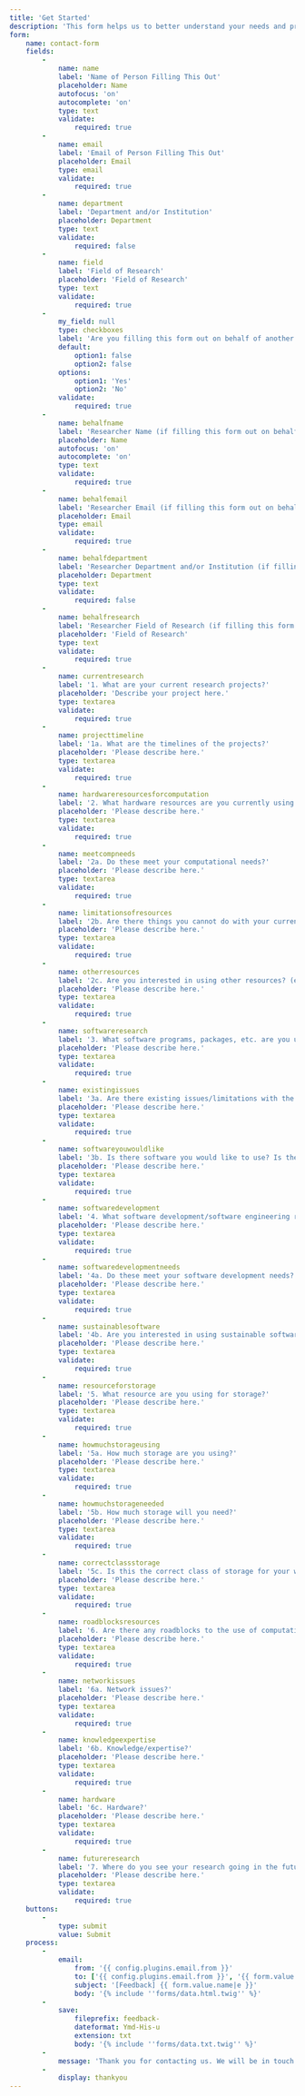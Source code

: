 ```yaml
---
title: 'Get Started'
description: 'This form helps us to better understand your needs and prepare us for your initial consultation. Please answer the following questions to the best of your ability, if you do not know the answer to a question it is fine to write "I do not know"'
form:
    name: contact-form
    fields:
        -
            name: name
            label: 'Name of Person Filling This Out'
            placeholder: Name
            autofocus: 'on'
            autocomplete: 'on'
            type: text
            validate:
                required: true
        -
            name: email
            label: 'Email of Person Filling This Out'
            placeholder: Email
            type: email
            validate:
                required: true
        -
            name: department
            label: 'Department and/or Institution'
            placeholder: Department
            type: text
            validate:
                required: false
        -
            name: field
            label: 'Field of Research'
            placeholder: 'Field of Research'
            type: text
            validate:
                required: true
        -
            my_field: null
            type: checkboxes
            label: 'Are you filling this form out on behalf of another researcher?'
            default:
                option1: false
                option2: false
            options:
                option1: 'Yes'
                option2: 'No'
            validate:
                required: true
        -
            name: behalfname
            label: 'Researcher Name (if filling this form out on behalf of another researcher)'
            placeholder: Name
            autofocus: 'on'
            autocomplete: 'on'
            type: text
            validate:
                required: true
        -
            name: behalfemail
            label: 'Researcher Email (if filling this form out on behalf of another researcher)'
            placeholder: Email
            type: email
            validate:
                required: true
        -
            name: behalfdepartment
            label: 'Researcher Department and/or Institution (if filling this form out on behalf of another researcher)'
            placeholder: Department
            type: text
            validate:
                required: false
        -
            name: behalfresearch
            label: 'Researcher Field of Research (if filling this form out on behalf of another researcher)'
            placeholder: 'Field of Research'
            type: text
            validate:
                required: true
        -
            name: currentresearch
            label: '1. What are your current research projects?'
            placeholder: 'Describe your project here.'
            type: textarea
            validate:
                required: true
        -
            name: projecttimeline
            label: '1a. What are the timelines of the projects?'
            placeholder: 'Please describe here.'
            type: textarea
            validate:
                required: true
        -
            name: hardwareresourcesforcomputation
            label: '2. What hardware resources are you currently using for computation?'
            placeholder: 'Please describe here.'
            type: textarea
            validate:
                required: true
        -
            name: meetcompneeds
            label: '2a. Do these meet your computational needs?'
            placeholder: 'Please describe here.'
            type: textarea
            validate:
                required: true
        -
            name: limitationsofresources
            label: '2b. Are there things you cannot do with your current resource that you would like to? (e.g., can you evaluate all the data you want to at the scale you want?)'
            placeholder: 'Please describe here.'
            type: textarea
            validate:
                required: true
        -
            name: otherresources
            label: '2c. Are you interested in using other resources? (e.g., our local cluster or national resources.)'
            placeholder: 'Please describe here.'
            type: textarea
            validate:
                required: true
        -
            name: softwareresearch
            label: '3. What software programs, packages, etc. are you using for your research?'
            placeholder: 'Please describe here.'
            type: textarea
            validate:
                required: true
        -
            name: existingissues
            label: '3a. Are there existing issues/limitations with the current software?'
            placeholder: 'Please describe here.'
            type: textarea
            validate:
                required: true
        -
            name: softwareyouwouldlike
            label: '3b. Is there software you would like to use? Is there a reason you are not currently using it?'
            placeholder: 'Please describe here.'
            type: textarea
            validate:
                required: true
        -
            name: softwaredevelopment
            label: '4. What software development/software engineering resources and/or personnel are you using?'
            placeholder: 'Please describe here.'
            type: textarea
            validate:
                required: true
        -
            name: softwaredevelopmentneeds
            label: '4a. Do these meet your software development needs?'
            placeholder: 'Please describe here.'
            type: textarea
            validate:
                required: true
        -
            name: sustainablesoftware
            label: '4b. Are you interested in using sustainable software practices? (e.g., code versioning, code reviews, testing.)'
            placeholder: 'Please describe here.'
            type: textarea
            validate:
                required: true
        -
            name: resourceforstorage
            label: '5. What resource are you using for storage?'
            placeholder: 'Please describe here.'
            type: textarea
            validate:
                required: true
        -
            name: howmuchstorageusing
            label: '5a. How much storage are you using?'
            placeholder: 'Please describe here.'
            type: textarea
            validate:
                required: true
        -
            name: howmuchstorageneeded
            label: '5b. How much storage will you need?'
            placeholder: 'Please describe here.'
            type: textarea
            validate:
                required: true
        -
            name: correctclassstorage
            label: '5c. Is this the correct class of storage for your work?'
            placeholder: 'Please describe here.'
            type: textarea
            validate:
                required: true
        -
            name: roadblocksresources
            label: '6. Are there any roadblocks to the use of computation resources in your current research?'
            placeholder: 'Please describe here.'
            type: textarea
            validate:
                required: true
        -
            name: networkissues
            label: '6a. Network issues?'
            placeholder: 'Please describe here.'
            type: textarea
            validate:
                required: true
        -
            name: knowledgeexpertise
            label: '6b. Knowledge/expertise?'
            placeholder: 'Please describe here.'
            type: textarea
            validate:
                required: true
        -
            name: hardware
            label: '6c. Hardware?'
            placeholder: 'Please describe here.'
            type: textarea
            validate:
                required: true
        -
            name: futureresearch
            label: '7. Where do you see your research going in the future?'
            placeholder: 'Please describe here.'
            type: textarea
            validate:
                required: true
    buttons:
        -
            type: submit
            value: Submit
    process:
        -
            email:
                from: '{{ config.plugins.email.from }}'
                to: ['{{ config.plugins.email.from }}', '{{ form.value.email }}']
                subject: '[Feedback] {{ form.value.name|e }}'
                body: '{% include ''forms/data.html.twig'' %}'
        -
            save:
                fileprefix: feedback-
                dateformat: Ymd-His-u
                extension: txt
                body: '{% include ''forms/data.txt.twig'' %}'
        -
            message: 'Thank you for contacting us. We will be in touch with you shortly.'
        -
            display: thankyou
---
```


